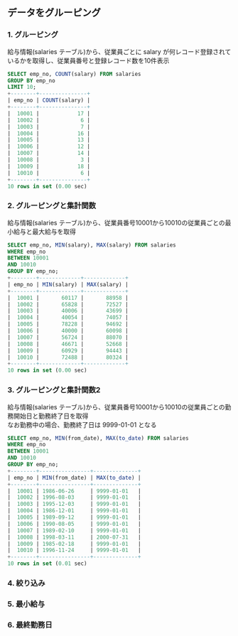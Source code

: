 ## データをグルーピング

### 1. グルーピング
給与情報(salaries テーブル)から、従業員ごとに salary が何レコード登録されているかを取得し、従業員番号と登録レコード数を10件表示
```sql
SELECT emp_no, COUNT(salary) FROM salaries
GROUP BY emp_no
LIMIT 10;
+--------+---------------+
| emp_no | COUNT(salary) |
+--------+---------------+
|  10001 |            17 |
|  10002 |             6 |
|  10003 |             7 |
|  10004 |            16 |
|  10005 |            13 |
|  10006 |            12 |
|  10007 |            14 |
|  10008 |             3 |
|  10009 |            18 |
|  10010 |             6 |
+--------+---------------+
10 rows in set (0.00 sec)
```

### 2. グルーピングと集計関数
給与情報(salaries テーブル)から、従業員番号10001から10010の従業員ごとの最小給与と最大給与を取得
```sql
SELECT emp_no, MIN(salary), MAX(salary) FROM salaries
WHERE emp_no
BETWEEN 10001
AND 10010
GROUP BY emp_no;
+--------+-------------+-------------+
| emp_no | MIN(salary) | MAX(salary) |
+--------+-------------+-------------+
|  10001 |       60117 |       88958 |
|  10002 |       65828 |       72527 |
|  10003 |       40006 |       43699 |
|  10004 |       40054 |       74057 |
|  10005 |       78228 |       94692 |
|  10006 |       40000 |       60098 |
|  10007 |       56724 |       88070 |
|  10008 |       46671 |       52668 |
|  10009 |       60929 |       94443 |
|  10010 |       72488 |       80324 |
+--------+-------------+-------------+
10 rows in set (0.00 sec)
```

### 3. グルーピングと集計関数2
給与情報(salaries テーブル)から、従業員番号10001から10010の従業員ごとの勤務開始日と勤務終了日を取得  
なお勤務中の場合、勤務終了日は 9999-01-01 となる
```sql
SELECT emp_no, MIN(from_date), MAX(to_date) FROM salaries
WHERE emp_no
BETWEEN 10001
AND 10010
GROUP BY emp_no;
+--------+----------------+--------------+
| emp_no | MIN(from_date) | MAX(to_date) |
+--------+----------------+--------------+
|  10001 | 1986-06-26     | 9999-01-01   |
|  10002 | 1996-08-03     | 9999-01-01   |
|  10003 | 1995-12-03     | 9999-01-01   |
|  10004 | 1986-12-01     | 9999-01-01   |
|  10005 | 1989-09-12     | 9999-01-01   |
|  10006 | 1990-08-05     | 9999-01-01   |
|  10007 | 1989-02-10     | 9999-01-01   |
|  10008 | 1998-03-11     | 2000-07-31   |
|  10009 | 1985-02-18     | 9999-01-01   |
|  10010 | 1996-11-24     | 9999-01-01   |
+--------+----------------+--------------+
10 rows in set (0.01 sec)
```

### 4. 絞り込み


### 5. 最小給与


### 6. 最終勤務日


